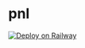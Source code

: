# pnl
[![Deploy on Railway](https://railway.app/button.svg)](https://railway.app/new/template?repository=https://github.com/Kareembal/pnl)
